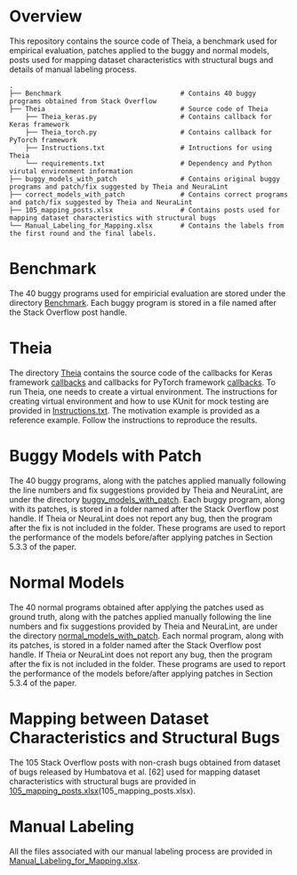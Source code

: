 
# Overview
This repository contains the source code of Theia, a benchmark used for empirical evaluation, patches applied to the buggy and normal models, posts used for mapping dataset characteristics with structural bugs and details of manual labeling process. 
```
.
├── Benchmark                              # Contains 40 buggy programs obtained from Stack Overflow 
├── Theia                                  # Source code of Theia
    ├── Theia_keras.py                     # Contains callback for Keras framework
    ├── Theia_torch.py                     # Contains callback for PyTorch framework
    ├── Instructions.txt                   # Intructions for using Theia
    └── requirements.txt                   # Dependency and Python virutal environment information
├── buggy_models_with_patch                # Contains original buggy programs and patch/fix suggested by Theia and NeuraLint
├── correct_models_with_patch              # Contains correct programs and patch/fix suggested by Theia and NeuraLint
├── 105_mapping_posts.xlsx                 # Contains posts used for mapping dataset characteristics with structural bugs
└── Manual_Labeling_for_Mapping.xlsx       # Contains the labels from the first round and the final labels.
```
# Benchmark
The 40 buggy programs used for empiricial evaluation are stored under the directory [Benchmark](https://github.com/anoau/Theia/tree/main/Benchmark). Each buggy program is stored in a file named after the Stack Overflow post handle. 

# Theia
The directory [Theia](https://github.com/anoau/Theia/tree/main/Theia) contains the source code of the callbacks for Keras framework [callbacks](https://github.com/anoau/Theia/blob/main/Theia/Theia_keras.py) and callbacks for PyTorch framework [callbacks](https://github.com/anoau/Theia/blob/main/Theia/Theia_torch.py). To run Theia, one needs to create a virtual environment. The instructions for creating virtual environment and how to use KUnit for mock testing are provided in [Instructions.txt](https://github.com/anoau/Theia/blob/main/Theia/Instructions.txt). The motivation example is provided as a reference example. Follow the instructions to reproduce the results.


# Buggy Models with Patch
The 40 buggy programs, along with the patches applied manually following the line numbers and fix suggestions provided by Theia and NeuraLint, are under the directory [buggy_models_with_patch](https://github.com/anoau/Theia/tree/main/buggy_models_with_patch). Each buggy program, along with its patches, is stored in a folder named after the Stack Overflow post handle. If Theia or NeuraLint does not report any bug, then the program after the fix is not included in the folder. These programs are used to report the performance of the models before/after applying patches in Section 5.3.3 of the paper.

# Normal Models
The 40 normal programs obtained after applying the patches used as ground truth, along with the patches applied manually following the line numbers and fix suggestions provided by Theia and NeuraLint, are under the directory  [normal_models_with_patch](https://github.com/anoau/Theia/tree/main/normal_models_with_patch). Each normal program, along with its patches, is stored in a folder named after the Stack Overflow post handle. If Theia or NeuraLint does not report any bug, then the program after the fix is not included in the folder. These programs are used to report the performance of the models before/after applying patches in Section 5.3.4 of the paper.

# Mapping between Dataset Characteristics and Structural Bugs
The 105 Stack Overflow posts with non-crash bugs obtained from dataset of bugs released by Humbatova et al. [62] used for mapping dataset characteristics with structural bugs are provided in [105_mapping_posts.xlsx](https://github.com/anoau/Theia/blob/main/105_mapping_posts.xlsx)(105_mapping_posts.xlsx).

#  Manual Labeling
All the files associated with our manual labeling process are provided in  [Manual_Labeling_for_Mapping.xlsx](https://github.com/anoau/Theia/blob/main/Manual_Labeling_for_Mapping.xlsx).
